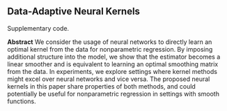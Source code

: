 ## Data-Adaptive Neural Kernels

Supplementary code.

**Abstract**
We consider the usage of neural networks to directly learn an optimal kernel
from the data for nonparametric regression. By imposing additional structure
into the model, we show that the estimator becomes a linear smoother and is equivalent 
to learning an optimal smoothing matrix from the data. In experiments, we explore 
settings where kernel methods might excel over neural networks and vice versa.
The proposed neural kernels in this paper share properties of both methods,
and could potentially be useful for nonparametric regression in settings
with smooth functions.
